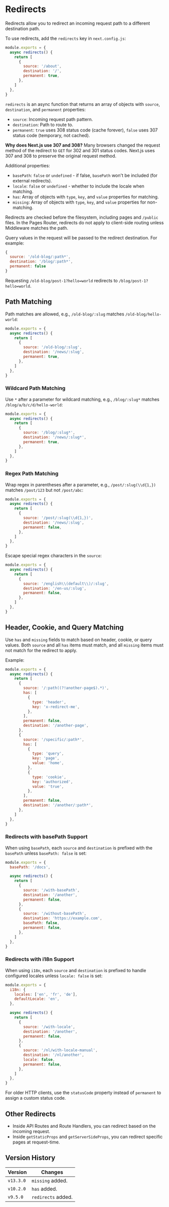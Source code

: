 # Redirects

Redirects allow you to redirect an incoming request path to a different destination path.

To use redirects, add the `redirects` key in `next.config.js`:

```js
module.exports = {
  async redirects() {
    return [
      {
        source: '/about',
        destination: '/',
        permanent: true,
      },
    ]
  },
}
```

`redirects` is an async function that returns an array of objects with `source`, `destination`, and `permanent` properties:

- `source`: Incoming request path pattern.
- `destination`: Path to route to.
- `permanent`: `true` uses 308 status code (cache forever), `false` uses 307 status code (temporary, not cached).

**Why does Next.js use 307 and 308?** Many browsers changed the request method of the redirect to `GET` for 302 and 301 status codes. Next.js uses 307 and 308 to preserve the original request method.

Additional properties:
- `basePath`: `false` or `undefined` - if false, `basePath` won't be included (for external redirects).
- `locale`: `false` or `undefined` - whether to include the locale when matching.
- `has`: Array of objects with `type`, `key`, and `value` properties for matching.
- `missing`: Array of objects with `type`, `key`, and `value` properties for non-matching.

Redirects are checked before the filesystem, including pages and `/public` files. In the Pages Router, redirects do not apply to client-side routing unless Middleware matches the path.

Query values in the request will be passed to the redirect destination. For example:

```js
{
  source: '/old-blog/:path*',
  destination: '/blog/:path*',
  permanent: false
}
```

Requesting `/old-blog/post-1?hello=world` redirects to `/blog/post-1?hello=world`.

## Path Matching

Path matches are allowed, e.g., `/old-blog/:slug` matches `/old-blog/hello-world`:

```js
module.exports = {
  async redirects() {
    return [
      {
        source: '/old-blog/:slug',
        destination: '/news/:slug',
        permanent: true,
      },
    ]
  },
}
```

### Wildcard Path Matching

Use `*` after a parameter for wildcard matching, e.g., `/blog/:slug*` matches `/blog/a/b/c/d/hello-world`:

```js
module.exports = {
  async redirects() {
    return [
      {
        source: '/blog/:slug*',
        destination: '/news/:slug*',
        permanent: true,
      },
    ]
  },
}
```

### Regex Path Matching

Wrap regex in parentheses after a parameter, e.g., `/post/:slug(\\d{1,})` matches `/post/123` but not `/post/abc`:

```js
module.exports = {
  async redirects() {
    return [
      {
        source: '/post/:slug(\\d{1,})',
        destination: '/news/:slug',
        permanent: false,
      },
    ]
  },
}
```

Escape special regex characters in the `source`:

```js
module.exports = {
  async redirects() {
    return [
      {
        source: '/english\\(default\\)/:slug',
        destination: '/en-us/:slug',
        permanent: false,
      },
    ]
  },
}
```

## Header, Cookie, and Query Matching

Use `has` and `missing` fields to match based on header, cookie, or query values. Both `source` and all `has` items must match, and all `missing` items must not match for the redirect to apply.

Example:

```js
module.exports = {
  async redirects() {
    return [
      {
        source: '/:path((?!another-page$).*)',
        has: [
          {
            type: 'header',
            key: 'x-redirect-me',
          },
        ],
        permanent: false,
        destination: '/another-page',
      },
      {
        source: '/specific/:path*',
        has: [
          {
            type: 'query',
            key: 'page',
            value: 'home',
          },
          {
            type: 'cookie',
            key: 'authorized',
            value: 'true',
          },
        ],
        permanent: false,
        destination: '/another/:path*',
      },
    ]
  },
}
```

### Redirects with basePath Support

When using `basePath`, each `source` and `destination` is prefixed with the `basePath` unless `basePath: false` is set:

```js
module.exports = {
  basePath: '/docs',

  async redirects() {
    return [
      {
        source: '/with-basePath',
        destination: '/another',
        permanent: false,
      },
      {
        source: '/without-basePath',
        destination: 'https://example.com',
        basePath: false,
        permanent: false,
      },
    ]
  },
}
```

### Redirects with i18n Support

When using `i18n`, each `source` and `destination` is prefixed to handle configured locales unless `locale: false` is set:

```js
module.exports = {
  i18n: {
    locales: ['en', 'fr', 'de'],
    defaultLocale: 'en',
  },

  async redirects() {
    return [
      {
        source: '/with-locale',
        destination: '/another',
        permanent: false,
      },
      {
        source: '/nl/with-locale-manual',
        destination: '/nl/another',
        locale: false,
        permanent: false,
      },
    ]
  },
}
```

For older HTTP clients, use the `statusCode` property instead of `permanent` to assign a custom status code.

## Other Redirects

- Inside API Routes and Route Handlers, you can redirect based on the incoming request.
- Inside `getStaticProps` and `getServerSideProps`, you can redirect specific pages at request-time.

## Version History

| Version   | Changes            |
| --------- | ------------------ |
| `v13.3.0` | `missing` added.   |
| `v10.2.0` | `has` added.       |
| `v9.5.0`  | `redirects` added. |